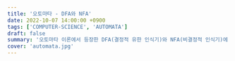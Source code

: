 ```yaml
---
title: '오토마타 - DFA와 NFA'
date: 2022-10-07 14:00:00 +0900
tags: ['COMPUTER-SCIENCE', 'AUTOMATA']
draft: false
summary: '오토마타 이론에서 등장한 DFA(결정적 유한 인식기)와 NFA(비결정적 인식기)에 관하여 비교하고 정리한 글'
cover: 'automata.jpg'
---
```



